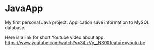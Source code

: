 # JavaApp
My first personal Java project.
Application save information to MySQL database.

Here is a link for short Youtube video about app.
https://www.youtube.com/watch?v=3iLzVy__NS0&feature=youtu.be
